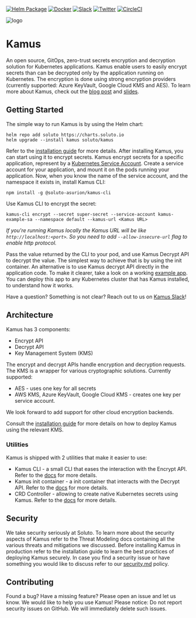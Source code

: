 [![Helm Package](https://img.shields.io/badge/helm-latest-blue.svg)](https://hub.helm.sh/charts/soluto/kamus) 
[![Docker](https://img.shields.io/badge/dockerhub-latest-blue.svg)](https://hub.docker.com/r/soluto/kamus)
[![Slack](https://img.shields.io/badge/slack-kamus-orange.svg)](https://join.slack.com/t/k8s-kamus/shared_invite/enQtNTQwMjc2MzIxMTM3LTgyYTcwMTUxZjJhN2JiMTljMjNmOTBmYjEyNWNmZTRiNjVhNTUyYjMwZDQ0YWQ3Y2FmMTBlODA5MzFlYjYyNWE)
[![Twitter](https://img.shields.io/twitter/follow/solutoeng.svg?label=Follow&style=popout)](https://twitter.com/intent/tweet?text=Checkout%20Kamus%20secret%20encryption%20for%20Kubernetes&url=https://github.com/Soluto/kamus&via=SolutoEng&hashtags=kubernetes,devops,devsecops) [![CircleCI](https://circleci.com/gh/Soluto/kamus.svg?style=svg)](https://circleci.com/gh/Soluto/kamus)

![logo](images/logo.png)  
# Kamus
An open source, GitOps, zero-trust secrets encryption and decryption solution for Kubernetes applications.
Kamus enable users to easily encrypt secrets than can be decrypted only by the application running on Kubernetes.
The encryption is done using strong encryption providers (currently supported: Azure KeyVault, Google Cloud KMS and AES).
To learn more about Kamus, check out the [blog post](https://blog.solutotlv.com/can-kubernetes-keep-a-secret?utm_source=github) and [slides](https://www.slideshare.net/SolutoTLV/can-kubernetes-keep-a-secret).
## Getting Started

The simple way to run Kamus is by using the Helm chart:
```
helm repo add soluto https://charts.soluto.io
helm upgrade --install kamus soluto/kamus
```
Refer to the [installation guide](./docs/install.md) for more details.
After installing Kamus, you can start using it to encrypt secrets.
Kamus encrypt secrets for a specific application, represent by a [Kubernetes Service Account](https://kubernetes.io/docs/tasks/configure-pod-container/configure-service-account).
Create a service account for your application, and mount it on the pods running your application.
Now, when you know the name of the service account, and the namespace it exists in, install Kamus CLI:
```
npm install -g @soluto-asurion/kamus-cli
```
Use Kamus CLI to encrypt the secret:
```
kamus-cli encrypt --secret super-secret --service-account kamus-example-sa --namespace default --kamus-url <Kamus URL>
```
*If you're running Kamus locally the Kamus URL will be like `http://localhost:<port>`. So you need to add `--allow-insecure-url` flag to enable http protocol.* 

Pass the value returned by the CLI to your pod, and use Kamus Decrypt API to decrypt the value.
The simplest way to achieve that is by using the init container.
An alternative is to use Kamus decrypt API directly in the application code.
To make it clearer, take a look on a working [example app](example/README.md).
You can deploy this app to any Kubernetes cluster that has Kamus installed, to understand how it works.

Have a question? Something is not clear? Reach out to us on [Kamus Slack](https://join.slack.com/t/k8s-kamus/shared_invite/enQtNTQwMjc2MzIxMTM3LTgyYTcwMTUxZjJhN2JiMTljMjNmOTBmYjEyNWNmZTRiNjVhNTUyYjMwZDQ0YWQ3Y2FmMTBlODA5MzFlYjYyNWE)!

## Architecture
Kamus has 3 components:
* Encrypt API
* Decrypt API
* Key Management System (KMS)

The encrypt and decrypt APIs handle encryption and decryption requests.
The KMS is a wrapper for various cryptographic solutions. Currently supported:
* AES - uses one key for all secrets
* AWS KMS, Azure KeyVault, Google Cloud KMS - creates one key per service account.

We look forward to add support for other cloud encryption backends.


Consult the [installation guide](docs/install.md) for more details on how to deploy Kamus using the relevant KMS.

### Utilities
Kamus is shipped with 2 utilities that make it easier to use:
* Kamus CLI - a small CLI that eases the interaction with the Encrypt API. Refer to the [docs](https://github.com/Soluto/kamus/blob/master/cli/README.md) for more details.
* Kamus init container - a init container that interacts with the Decrypt API. Refer to the [docs](https://github.com/Soluto/kamus/blob/master/init-container/README.md) for more details.
* CRD Controller - allowing to create native Kubernetes secrets using Kamus. Refer to the [docs](https://github.com/Soluto/kamus/blob/master/docs/crd.md) for more details.

## Security
We take security seriously at Soluto.
To learn more about the security aspects of Kamus refer to the Threat Modeling docs containing all the various threats and mitigations we discussed.
Before installing Kamus in production refer to the installation guide to learn the best practices of deploying Kamus securely.
In case you find a security issue or have something you would like to discuss refer to our [security.md](security.md) policy.

## Contributing
Found a bug? Have a missing feature? Please open an issue and let us know.
We would like to help you use Kamus!
Please notice: Do not report security issues on GitHub.
We will immediately delete such issues.

